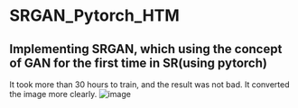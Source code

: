 # SRGAN_Pytorch_HTM
## Implementing SRGAN, which using the concept of GAN for the first time in SR(using pytorch)

It took more than 30 hours to train, and the result was not bad. It converted the image more clearly.
![image](./image.png)
